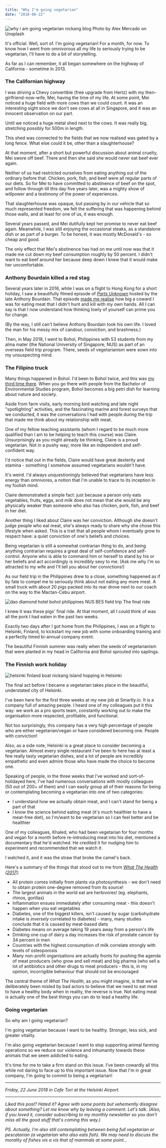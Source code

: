```yaml
---
title: "Why I'm going vegetarian"
date: "2018-06-22"
---
```


![why i am going vegetarian nickang blog](images/alex-mercado-585615-unsplash-1024x683.jpg) Photo by Alex Mercado on Unsplash

It's official. Well, sort of. I'm going vegetarian! For a month, for now. To know how I went from omnivorous all my life to seriously trying to be vegetarian, I'll have to do a bit of storytelling.

As far as I can remember, it all began somewhere on the highway of California - sometime in 2013.

### The Californian highway

I was driving a Chevy convertible (free upgrade from Hertz) with my then-girlfriend-now-wife, Mei, having the time of my life. At some point, Mei noticed a huge field with more cows than we could count. It was an interesting sight since we don't see cows at all in Singapore, and it was an innocent observation on our part.

Until we noticed a huge metal shed next to the cows. It was really big, stretching possibly for 500m in length.

This shed was connected to the fields that we now realised was gated by a long fence. What else could it be, other than a slaughterhouse?

At that moment, after a short but powerful discussion about animal cruelty, Mei swore off beef. There and then she said she would never eat beef ever again.

Neither of us had restricted ourselves from eating anything out of the ordinary before that. Chicken, pork, fish, and beef were all regular parts of our diets. So for Mei to have committed to abstinence of beef on the spot, and follow through till this day five years later, was a mighty show of willpower and a testimony of the power of experiences.

That slaughterhouse was opaque, but passing by in our vehicle that so much represented freedom, we felt the suffering that was happening behind those walls, and at least for one of us, it was enough.

Several years passed, and Mei dutifully kept her promise to never eat beef again. Meanwhile, I was still enjoying the occasional steaks, as a standalone dish or as part of a burger. To be honest, it was mostly McDonald's - so cheap and good.

The only effect that Mei's abstinence has had on me until now was that it made me cut down my beef consumption roughly by 50 percent. I didn't want to eat beef around her because deep down I knew that it would make her uncomfortable.

### Anthony Bourdain killed a red stag

Several years later in 2016, while I was on a flight to Hong Kong for a short holiday, I saw a beautifully filmed episode of [_Parts Unknown_](https://explorepartsunknown.com/) hosted by the late Anthony Bourdain. That episode [made me realise](/2016-08-03-killing-meat/) how big a coward I was for eating meat that I didn't hunt and kill with my own hands. All I can say is that I now understand how thinking lowly of yourself can prime you for change.

(By the way, I still can't believe Anthony Bourdain took his own life. I loved the man for his messy mix of candour, conviction, and brashness.)

Then, in May 2018, I went to Bohol, Philippines with 53 students from my alma mater (the National University of Singapore, NUS) as part of an overseas field trip program. There, seeds of vegetarianism were sown into my unsuspecting mind.

### The Filipino truck

Many things happened in Bohol. I'd been to Bohol twice, and this was [my third time there](/2018-06-02-philippines-field-trip/). When you go there with people from the Bachelor of Environmental Studies program, Bohol becomes a big petri dish for learning about nature and society.

Aside from farm visits, early morning bird watching and late night "spotlighting" activities, and the fascinating marine and forest surveys that we conducted, it was the conversations I had with people during the trip that made me think about my relationship with meat.

One of my fellow teaching assistants (whom I regard to be much more qualified than I am to be helping to teach this course) was Claire. Unsurprisingly as you might already be thinking, Claire is a proud vegetarian. Not in a pushy way; more like an independent and self-confident way.

I'd notice that out in the fields, Claire would have great dexterity and stamina - something I somehow assumed vegetarians wouldn't have.

It's weird. I'd always unquestioningly believed that vegetarians have less energy than omnivores, a notion that I'm unable to trace to its inception in my foolish mind.

Claire demonstrated a simple fact: just because a person only eats vegetables, fruits, eggs, and milk does not mean that she would be any physically weaker than someone who also has chicken, pork, fish, and beef in her diet.

Another thing I liked about Claire was her conviction. Although she doesn't judge people who eat meat, she's always ready to share why she chose this lifestyle when asked. This is a trait that all people whom I eventually grow to respect have: a quiet conviction of one's beliefs and choices.

Being vegetarian is still a somewhat contrarian thing to do, and being anything contrarian requires a great deal of self-confidence and self-control. Anyone who is able to command him or herself to stand by his or her beliefs and act accordingly is incredibly sexy to me. (Ask me why I'm so attracted to my wife and I'll tell you about her convictions!)

As our field trip in the Philippines drew to a close, something happened as if by fate to compel me to seriously think about not eating any more meat. A small truck with about 20 pigs packed into its rear drove next to our coach on the way to the Mactan-Cebu airport.

![dao diamond hotel bohol philippines NUS BES field trip](images/IMG_20180601_122158-1024x768.jpg) The final ride

I knew it was these pigs' final ride. At that moment, all I could think of was all the pork I had eaten in the past two weeks.

Exactly two days after I got home from the Philippines, I was on a flight to Helsinki, Finland, to kickstart my new job with some onboarding training and a perfectly timed bi-annual company event.

The beautiful Finnish summer was really when the seeds of vegetarianism that were planted in my head in California and Bohol sprouted into saplings.

### The Finnish work holiday

![helsinki finland boat nickang](images/helsinki-boat-nick-e1529693527704-1024x769.jpg) Island hopping in Helsinki

The final act before I became a vegetarian takes place in the beautiful, understated city of Helsinki.

I've been here for the first three weeks at my new job at Smartly.io. It is a company full of amazing people. I heard one of my colleagues put it this way: we work as a pro sports team, constantly working out to make the organisation more respected, profitable, and functional.

Not too surprisingly, this company has a very high percentage of people who are either vegetarian/vegan or have considered becoming one. People with conviction!

Also, as a side note, Helsinki is a great place to consider becoming a vegetarian. Almost every single restaurant I've been to here has at least a few really tasty vegetarian dishes, and a lot of people are incredibly empathetic and even admire those who have made the choice to become one.

Speaking of people, in the three weeks that I've worked and sort-of-holidayed here, I've had numerous conversations with mostly colleagues (50 out of 200+ of them) and I can easily group all of their reasons for being or contemplating becoming a vegetarian into one of two categories:

- I understand how we actually obtain meat, and I can't stand for being a part of that
- I know the science behind eating meat (it's much healthier to have a meat-free diet), so I'm/want to be vegetarian so I can feel better and be healthier

One of my colleagues, Khaled, who had been vegetarian for four months and vegan for a month before re-introducing meat into his diet, mentioned a documentary that he'd watched. He credited it for nudging him to experiment and recommended that we watch it.

I watched it, and it was the straw that broke the camel's back.

Here's a summary of the things that stood out to me from [_What The Health (2017)_](http://www.whatthehealthfilm.com/):

- All protein comes initially from plants via photosynthesis - we don't need to obtain protein one-degree removed from its source!
- The largest animals in the world eat are herbivores! (eg. elephants, rhinos, gorillas)
- Inflammation ensues immediately after consuming meat - this doesn't happen when you eat vegetables
- Diabetes, one of the biggest killers, isn't caused by sugar (carbohydrate intake is _inversely_ correlated to diabetes) - many, many studies conclude that it is caused by meat-based diets
- Diabetes means on average taking 19 years away from a person's life
- Drinking one cup of dairy a day increases the risk of prostate cancer by 34 percent in men
- Countries with the highest consumption of milk correlate strongly with levels of osteoporosis
- Many non-profit organisations are actually fronts for pushing the agenda of meat producers (who grow and sell meat) and big pharma (who sell a lot of antibiotics and other drugs to meat producers - this is, in my opinion, incorrigible behaviour that should not be encouraged

The central theme of _What The Health_, as you might imagine, is that we've deliberately been misled by bad actors to believe that we need to eat meat to have a healthy body when in reality, the reverse is true. Not eating meat is actually one of the best things you can do to lead a healthy life.

### Going vegetarian

So why am I going vegetarian?

I'm going vegetarian because I want to be healthy. Stronger, less sick, and greater vitality.

I'm also going vegetarian because I want to stop supporting animal farming operations so we reduce our violence and inhumanity towards these animals that we seem addicted to eating.

It's time for me to take a firm stand on this issue. I've been cowardly all this while not daring to face up to this important issue. Now that I'm in great company, I'm going to commit to being a vegetarian!

* * *

_Friday, 22 June 2018 in Cafe Tori at the Helsinki Airport._

* * *

_Liked this post? Hated it? Agree with some points but vehemently disagree about something? Let me know why by leaving a comment. Let's talk. (Also, if you loved it, consider subscribing to my monthly newsletter so you don't miss all the good stuff that's coming this way.)_

_PS. Actually, I'm also still contemplating between being full vegetarian or pescatarian (a vegetarian who also eats fish). We may need to discuss the morality of fishes vis a vis that of mammals at some point..._
